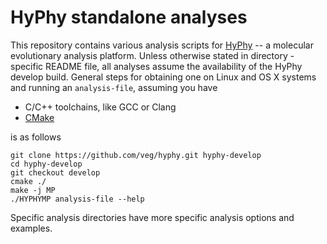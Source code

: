 # HyPhy standalone analyses

This repository contains various analysis scripts for [HyPhy](https://github.com/veg/hyphy) -- a molecular evolutionary analysis platform. Unless otherwise stated in directory - specific README file, all analyses assume the availability of the HyPhy develop build. General steps for obtaining one on Linux and OS X systems and running an `analysis-file`, assuming you have 

* C/C++ toolchains, like GCC or Clang
* [CMake](http://cmake.org) 

is as follows

```
git clone https://github.com/veg/hyphy.git hyphy-develop
cd hyphy-develop
git checkout develop
cmake ./
make -j MP
./HYPHYMP analysis-file --help
```

Specific analysis directories have more specific analysis options and examples.
